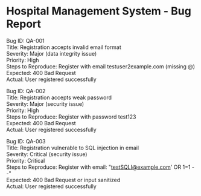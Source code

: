 # Hospital Management System - Bug Report


Bug ID: QA-001  
Title: Registration accepts invalid email format  
Severity: Major (data integrity issue)  
Priority: High  
Steps to Reproduce: Register with email testuser2example.com (missing @)  
Expected: 400 Bad Request  
Actual: User registered successfully  


Bug ID: QA-002  
Title: Registration accepts weak password  
Severity: Major (security issue)  
Priority: High  
Steps to Reproduce: Register with password test123  
Expected: 400 Bad Request  
Actual: User registered successfully  


Bug ID: QA-003  
Title: Registration vulnerable to SQL injection in email  
Severity: Critical (security issue)  
Priority: Critical  
Steps to Reproduce: Register with email:  "testSQLI@example.com' OR 1=1 --"  
Expected: 400 Bad Request or input sanitized  
Actual: User registered successfully